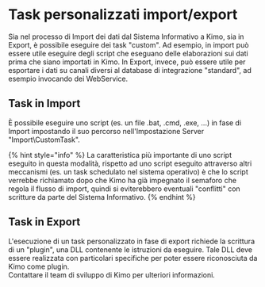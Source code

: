# Task personalizzati import/export

Sia nel processo di Import dei dati dal Sistema Informativo a Kimo, sia in Export, è possibile eseguire dei task "custom". Ad esempio, in import può essere utile eseguire degli script che eseguano delle elaborazioni sui dati prima che siano importati in Kimo. In Export, invece, può essere utile per esportare i dati su canali diversi al database di integrazione "standard", ad esempio invocando dei WebService.

## Task in Import

È possibile eseguire uno script \(es. un file .bat, .cmd, .exe, ...\) in fase di Import impostando il suo percorso nell'Impostazione Server "Import\CustomTask". 

{% hint style="info" %}
La caratteristica più importante di uno script eseguito in questa modalità, rispetto ad uno script eseguito attraverso altri meccanismi \(es. un task schedulato nel sistema operativo\) è che lo script verrebbe richiamato dopo che Kimo ha già impegnato il semaforo che regola il flusso di import, quindi si eviterebbero eventuali "conflitti" con scritture da parte del Sistema Informativo.
{% endhint %}

## Task in Export

L'esecuzione di un task personalizzato in fase di export richiede la scrittura di un "plugin", una DLL contenente le istruzioni da eseguire. Tale DLL deve essere realizzata con particolari specifiche per poter essere riconosciuta da Kimo come plugin.  
Contattare il team di sviluppo di Kimo per ulteriori informazioni.

